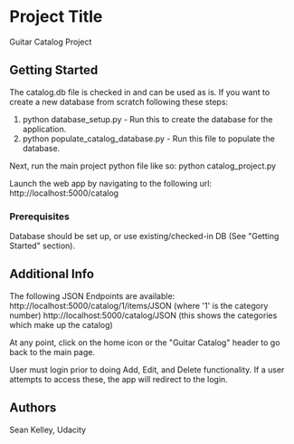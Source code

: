 # Project Title

Guitar Catalog Project

## Getting Started

The catalog.db file is checked in and can be used as is.  If you want to create a new database from scratch following these steps:
1)  python database_setup.py - Run this to create the database for the application.
2)  python populate_catalog_database.py - Run this file to populate the database.

Next, run the main project python file like so:
python catalog_project.py

Launch the web app by navigating to the following url:
http://localhost:5000/catalog

### Prerequisites

Database should be set up, or use existing/checked-in DB (See "Getting Started" section).

## Additional Info

The following JSON Endpoints are available:
http://localhost:5000/catalog/1/items/JSON (where '1' is the category number)
http://localhost:5000/catalog/JSON (this shows the categories which make up the catalog)

At any point, click on the home icon or the "Guitar Catalog" header to go back to the main page.

User must login prior to doing Add, Edit, and Delete functionality.  If a user attempts to access these, the app will redirect to the login.


## Authors

Sean Kelley, Udacity